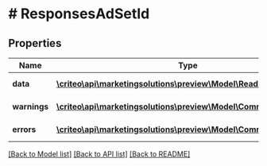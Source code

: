 # # ResponsesAdSetId

## Properties

Name | Type | Description | Notes
------------ | ------------- | ------------- | -------------
**data** | [**\criteo\api\marketingsolutions\preview\Model\ReadModelAdSetId[]**](ReadModelAdSetId.md) |  | [optional] [readonly]
**warnings** | [**\criteo\api\marketingsolutions\preview\Model\CommonProblem[]**](CommonProblem.md) |  | [optional] [readonly]
**errors** | [**\criteo\api\marketingsolutions\preview\Model\CommonProblem[]**](CommonProblem.md) |  | [optional] [readonly]

[[Back to Model list]](../../README.md#models) [[Back to API list]](../../README.md#endpoints) [[Back to README]](../../README.md)
